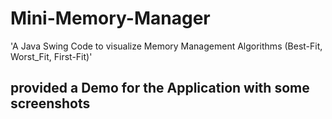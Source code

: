 # Mini-Memory-Manager
'A Java Swing Code to visualize Memory Management Algorithms (Best-Fit, Worst_Fit, First-Fit)'

## provided a Demo for the Application with some screenshots
